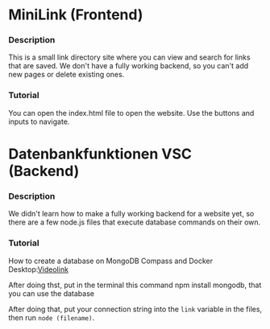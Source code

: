# MiniLink (Frontend)
### Description
This is a small link directory site where you can view and search for links that are saved. We don't have a fully working backend, so you can't add new pages or delete existing ones. 
### Tutorial
You can open the index.html file to open the website. Use the buttons and inputs to navigate.

# Datenbankfunktionen VSC (Backend)
### Description
We didn't learn how to make a fully working backend for a website yet, so there are a few node.js files that execute database commands on their own.  
### Tutorial
How to create a database on MongoDB Compass and Docker Desktop:[Videolink](https://www.youtube.com/watch?v=EMKuM8hnfkA)

After doing thst, put in the terminal this command  npm install mongodb, that you can use the database

After doing that, put your connection string into the `link` variable in the files, then run `node (filename)`.







